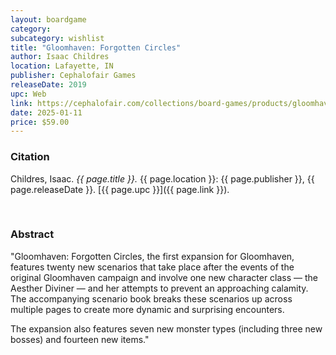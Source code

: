 ```yaml
---
layout: boardgame
category:
subcategory: wishlist
title: "Gloomhaven: Forgotten Circles"
author: Isaac Childres
location: Lafayette, IN
publisher: Cephalofair Games
releaseDate: 2019
upc: Web
link: https://cephalofair.com/collections/board-games/products/gloomhaven-forgotten-circles
date: 2025-01-11
price: $59.00
---
```


### Citation

Childres, Isaac. *{{ page.title }}.* {{ page.location }}: {{ page.publisher }}, {{ page.releaseDate }}. [{{ page.upc }}]({{ page.link }}).

<br>


### Abstract

"Gloomhaven: Forgotten Circles, the first expansion for Gloomhaven, features twenty new scenarios that take place after the events of the original Gloomhaven campaign and involve one new character class — the Aesther Diviner — and her attempts to prevent an approaching calamity. The accompanying scenario book breaks these scenarios up across multiple pages to create more dynamic and surprising encounters.

The expansion also features seven new monster types (including three new bosses) and fourteen new items."
